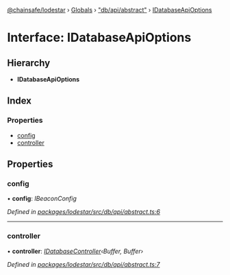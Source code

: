 [@chainsafe/lodestar](../README.md) › [Globals](../globals.md) › ["db/api/abstract"](../modules/_db_api_abstract_.md) › [IDatabaseApiOptions](_db_api_abstract_.idatabaseapioptions.md)

# Interface: IDatabaseApiOptions

## Hierarchy

* **IDatabaseApiOptions**

## Index

### Properties

* [config](_db_api_abstract_.idatabaseapioptions.md#config)
* [controller](_db_api_abstract_.idatabaseapioptions.md#controller)

## Properties

###  config

• **config**: *IBeaconConfig*

*Defined in [packages/lodestar/src/db/api/abstract.ts:6](https://github.com/ChainSafe/lodestar/blob/7e3e010f1/packages/lodestar/src/db/api/abstract.ts#L6)*

___

###  controller

• **controller**: *[IDatabaseController](_db_controller_interface_.idatabasecontroller.md)‹Buffer, Buffer›*

*Defined in [packages/lodestar/src/db/api/abstract.ts:7](https://github.com/ChainSafe/lodestar/blob/7e3e010f1/packages/lodestar/src/db/api/abstract.ts#L7)*
